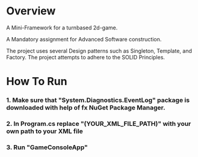# Overview
A Mini-Framework for a turnbased 2d-game.

A Mandatory assignment for Advanced Software construction.

The project uses several Design patterns such as Singleton, Template, and Factory.
The project attempts to adhere to the SOLID Principles.

# How To Run
### 1. Make sure that "System.Diagnostics.EventLog" package is downloaded with help of fx NuGet Package Manager.
### 2. In Program.cs replace "(YOUR_XML_FILE_PATH)" with your own path to your XML file
### 3. Run "GameConsoleApp"

